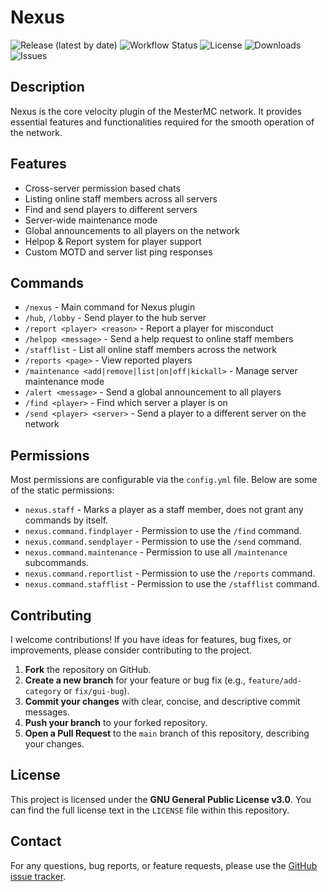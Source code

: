# Nexus

![Release (latest by date)](https://img.shields.io/github/v/release/TavstalDev/Nexus?style=plastic-square)
![Workflow Status](https://img.shields.io/github/actions/workflow/status/TavstalDev/Nexus/ghrelease.yml?branch=stable&label=build&style=plastic-square)
![License](https://img.shields.io/github/license/TavstalDev/Nexus)
![Downloads](https://img.shields.io/github/downloads/TavstalDev/Nexus/total?style=plastic-square)
![Issues](https://img.shields.io/github/issues/TavstalDev/Nexus?style=plastic-square)

## Description
Nexus is the core velocity plugin of the MesterMC network. It provides essential features and functionalities required for the smooth operation of the network.

## Features
- Cross-server permission based chats
- Listing online staff members across all servers
- Find and send players to different servers
- Server-wide maintenance mode
- Global announcements to all players on the network
- Helpop & Report system for player support
- Custom MOTD and server list ping responses

## Commands
- `/nexus` - Main command for Nexus plugin
- `/hub`, `/lobby` - Send player to the hub server
- `/report <player> <reason>` - Report a player for misconduct
- `/helpop <message>` - Send a help request to online staff members
- `/stafflist` - List all online staff members across the network
- `/reports <page>` - View reported players
- `/maintenance <add|remove|list|on|off|kickall>` - Manage server maintenance mode
- `/alert <message>` - Send a global announcement to all players
- `/find <player>` - Find which server a player is on
- `/send <player> <server>` - Send a player to a different server on the network

## Permissions
Most permissions are configurable via the `config.yml` file. Below are some of the static permissions:
- `nexus.staff` - Marks a player as a staff member, does not grant any commands by itself.
- `nexus.command.findplayer` - Permission to use the `/find` command.
- `nexus.command.sendplayer` - Permission to use the `/send` command.
- `nexus.command.maintenance` - Permission to use all `/maintenance` subcommands.
- `nexus.command.reportlist` - Permission to use the `/reports` command.
- `nexus.command.stafflist` - Permission to use the `/stafflist` command.

## Contributing

I welcome contributions! If you have ideas for features, bug fixes, or improvements, please consider contributing to the project.

1.  **Fork** the repository on GitHub.
2.  **Create a new branch** for your feature or bug fix (e.g., `feature/add-category` or `fix/gui-bug`).
3.  **Commit your changes** with clear, concise, and descriptive commit messages.
4.  **Push your branch** to your forked repository.
5.  **Open a Pull Request** to the `main` branch of this repository, describing your changes.

## License

This project is licensed under the **GNU General Public License v3.0**. You can find the full license text in the `LICENSE` file within this repository.

## Contact

For any questions, bug reports, or feature requests, please use the [GitHub issue tracker](https://github.com/TavstalDev/Nexus/issues).
